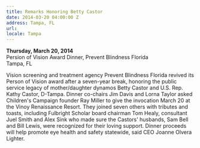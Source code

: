 ```yaml
---
title: Remarks Honoring Betty Castor
date: 2014-03-20 04:00:00 Z
address: Tampa, FL
url: 
locale: Tampa
---
```


**Thursday, March 20, 2014**  
Persion of Vision Award Dinner, Prevent Blindness Florida  
Tampa, FL  

Vision screening and treatment agency Prevent Blindness Florida revived its Person of Vision award after a seven-year break, honoring the public service legacy of mother/daughter dynamos Betty Castor and U.S. Rep. Kathy Castor, D-Tampa. Dinner co-chairs Jim Davis and Lorna Taylor asked Children's Campaign founder Ray Miller to give the invocation March 20 at the Vinoy Renaissance Resort. They joined seven others with tributes and toasts, including Fulbright Scholar board chairman Tom Healy, consultant Juel Smith and Alex Sink who made sure the Castors' husbands, Sam Bell and Bill Lewis, were recognized for their loving support. Dinner proceeds will help promote eye health and safety statewide, said CEO Joanne Olvera Lighter.
